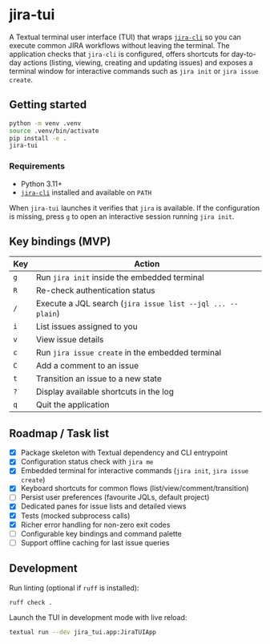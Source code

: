 # jira-tui

A Textual terminal user interface (TUI) that wraps [`jira-cli`](https://github.com/ankitpokhrel/jira-cli)
so you can execute common JIRA workflows without leaving the terminal. The application checks
that `jira-cli` is configured, offers shortcuts for day-to-day actions (listing, viewing,
creating and updating issues) and exposes a terminal window for interactive commands such as
`jira init` or `jira issue create`.

## Getting started

```bash
python -m venv .venv
source .venv/bin/activate
pip install -e .
jira-tui
```

### Requirements

* Python 3.11+
* [`jira-cli`](https://github.com/ankitpokhrel/jira-cli) installed and available on `PATH`

When `jira-tui` launches it verifies that `jira` is available. If the configuration is missing,
press `g` to open an interactive session running `jira init`.

## Key bindings (MVP)

| Key | Action |
| --- | ------ |
| `g` | Run `jira init` inside the embedded terminal |
| `R` | Re-check authentication status |
| `/` | Execute a JQL search (`jira issue list --jql ... --plain`) |
| `i` | List issues assigned to you |
| `v` | View issue details |
| `c` | Run `jira issue create` in the embedded terminal |
| `C` | Add a comment to an issue |
| `t` | Transition an issue to a new state |
| `?` | Display available shortcuts in the log |
| `q` | Quit the application |

## Roadmap / Task list

- [x] Package skeleton with Textual dependency and CLI entrypoint
- [x] Configuration status check with `jira me`
- [x] Embedded terminal for interactive commands (`jira init`, `jira issue create`)
- [x] Keyboard shortcuts for common flows (list/view/comment/transition)
- [ ] Persist user preferences (favourite JQLs, default project)
- [x] Dedicated panes for issue lists and detailed views
- [x] Tests (mocked subprocess calls)
- [x] Richer error handling for non-zero exit codes
- [ ] Configurable key bindings and command palette
- [ ] Support offline caching for last issue queries

## Development

Run linting (optional if `ruff` is installed):

```bash
ruff check .
```

Launch the TUI in development mode with live reload:

```bash
textual run --dev jira_tui.app:JiraTUIApp
```

